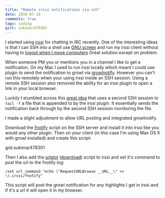 ```yaml
---
title: "Remote irssi notifications via ssh"
date: 2010-07-16
comments: true
tags: coding
gist: sukima/478301
---
```

I started using [irssi][1] for chatting in IRC recently. One of the
interesting ideas is that I can SSH into a shell use [GNU screen][2] and run
my irssi client without having to [logout when I move computers][3] Great
solution except on problem.

When someone PM you or mentions you in a channel I like to get a
notification. On my Mac I used to run irssi locally which meant I could use
plugin to send the notification to growl via [growlnotify][4]. However you
can't run this remotely when your using irssi inside an SSH session. Using a
remote SSH session also removed the ability for an irssi plugin to open a link
in your local browser.

Luckily I stumbled across this [great idea][5] that uses a second SSH session
to `tail -f` a file that is appended to by the irssi plugin. It essentially
sends the notification back through by the second SSH session monitoring the
file.

I made a slight adjustment to allow URL posting and integrated growlnotify.

Download the [fnotify][6] script on the SSH server and install it into irssi
like you would any other plugin. Then on your client (in this case I'm using
Max OS X with growl installed) and create this script:

gist:sukima/478301

Then I also add the [urlplot][7] ([download][8]) script to irssi and set it's
command to post the url to the fnotify log:

    /set url_command "echo \"RequestURLBrowse __URL__\" >> ~/.irssi/fnotify"

This script will post the growl notification for any highlights I get in irssi
and if it's a url it will open it in my browser.

[1]: http://irssi.org/
[2]: http://en.wikipedia.org/wiki/GNU%20Screen
[3]: http://quadpoint.org/articles/irssi
[4]: http://growl.info/documentation/growlnotify.php
[5]: http://thorstenl.blogspot.com/2007/01/thls-irssi-notification-script.html
[6]: http://www.leemhuis.info/files/fnotify/fnotify
[7]: http://scripts.irssi.org/html/urlplot.pl.html
[8]: http://scripts.irssi.org/scripts/urlplot.pl
